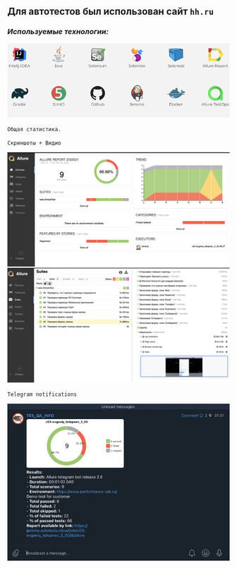 ## Для автотестов был использован сайт `hh.ru`

### **_Используемые технологии:_**

![Report](src/main/resources/hh_2.png)

`Общая статистика.`

`Скриншоты + Видио `

![Report](src/main/resources/lab_3.png)
![Report](src/main/resources/lab_01.png)

`Telegram notifications`

![Report](src/main/resources/lab_2.png)

